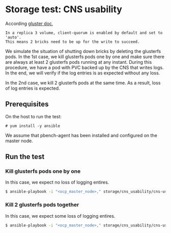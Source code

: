 # Storage test: CNS usability
According [gluster doc](https://docs.gluster.org/en/v3/Administrator%20Guide/arbiter-volumes-and-quorum/#replica-2-and-replica-3-volumes),

```
In a replica 3 volume, client-quorum is enabled by default and set to 'auto'.
This means 2 bricks need to be up for the write to succeed.
```

We simulate the situation of shutting down bricks by deleting the glusterfs pods.
In the 1st case, we kill glusterfs pods one by one and make sure there are always
at least 2 glusterfs pods running at any instant. During this procedure, we have
a pod with PVC backed up by the CNS that writes logs. In the end, we will verify
if the log entries is as expected without any loss.

In the 2nd case, we kill 2 glusterfs pods at the same time. As a result, loss of log
entries is expected.

## Prerequisites

On the host to run the test:

```
# yum install -y ansible
```

We assume that pbench-agent has been installed and configured on the master node.

## Run the test

### Kill glusterfs pods one by one

In this case, we expect no loss of logging entires.

```sh
$ ansible-playbook -i "<ocp_master_node>," storage/cns_usability/cns-usability-test-restart-glusterfs-pods_1by1.yaml
```

### Kill 2 glusterfs pods together

In this case, we expect some loss of logging entires.

```sh
$ ansible-playbook -i "<ocp_master_node>," storage/cns_usability/cns-usability-test-restart-2-glusterfs-pods.yaml
```
